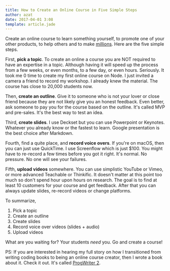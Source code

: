 ```yaml
---
title: How to Create an Online Course in Five Simple Steps
author: azat
date: 2017-04-01 3:08
template: article.jade
---
```


Create an online course to learn something yourself, to promote one of your other products, to help others and to make [millions](https://www.fastcompany.com/3047592/this-online-school-for-developers-pays-teachers-millions-of-dollars). Here are the five simple steps.

First, **pick a topic**. To create an online a course you are NOT required to have an expertise in a topic. Although having it will speed up the process from a few weeks, or even months, to a few day, or even hours. Seriously. It took me 0 time to create my first online course on Node. I just invited a camera a friend to record my workshop. I already knew the material. The course has close to 20,000 students now.

Then, **create an outline**. Give it to someone who is not your lover or close friend because they are not likely give you an honest feedback. Even better, ask someone to pay you for the course based on the outline. It's called MVP and pre-sales. It's the best way to test an idea.

Third, **create slides**. I use Deckset but you can use Powerpoint or Keynotes. Whatever you already know or the fastest to learn. Google presentation is the best choice after Markdown.

Fourth, find a quite place, and **record voice overs**. If you're on macOS, then you can just use QuickTime. I use Screenflow which is just $100. You might have to re-record a few times before you got it right. It's normal. No pressure. No one will see your failures.

Fifth, **upload videos** somewhere. You can use simplistic YouTube or Vimeo, or more advanced Teachable or Thinkific. It doesn't matter at this point too much so don't spend hour upon hours on research. The goal is to find at least 10 customers for your course and get feedback. After that you can always update slides, re-record videos or change platforms.

To summarize,

1. Pick a topic
2. Create an outline
3. Create slides
4. Record voice over videos (slides + audio)
5. Upload videos

What are you waiting for? Your students *need* you. Go and create a course!

PS: If you are interested in hearing my full story on how I transitioned from writing coding books to being an online course creator, then I wrote a book about it. Check it out. It's called [ProgWriter 2](http://amzn.to/1IjQazP).